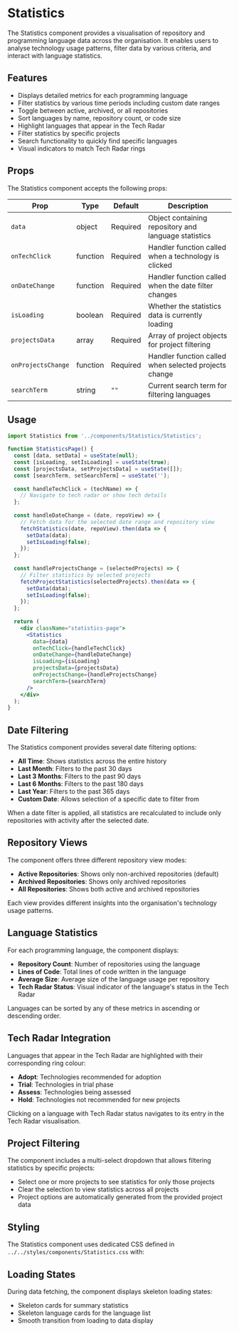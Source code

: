 # Statistics

The Statistics component provides a visualisation of repository and programming language data across the organisation. It enables users to analyse technology usage patterns, filter data by various criteria, and interact with language statistics.

## Features

- Displays detailed metrics for each programming language
- Filter statistics by various time periods including custom date ranges
- Toggle between active, archived, or all repositories
- Sort languages by name, repository count, or code size
- Highlight languages that appear in the Tech Radar
- Filter statistics by specific projects
- Search functionality to quickly find specific languages
- Visual indicators to match Tech Radar rings

## Props

The Statistics component accepts the following props:

| Prop | Type | Default | Description |
|------|------|---------|-------------|
| `data` | object | Required | Object containing repository and language statistics |
| `onTechClick` | function | Required | Handler function called when a technology is clicked |
| `onDateChange` | function | Required | Handler function called when the date filter changes |
| `isLoading` | boolean | Required | Whether the statistics data is currently loading |
| `projectsData` | array | Required | Array of project objects for project filtering |
| `onProjectsChange` | function | Required | Handler function called when selected projects change |
| `searchTerm` | string | `""` | Current search term for filtering languages |

## Usage

```jsx
import Statistics from '../components/Statistics/Statistics';

function StatisticsPage() {
  const [data, setData] = useState(null);
  const [isLoading, setIsLoading] = useState(true);
  const [projectsData, setProjectsData] = useState([]);
  const [searchTerm, setSearchTerm] = useState('');
  
  const handleTechClick = (techName) => {
    // Navigate to tech radar or show tech details
  };
  
  const handleDateChange = (date, repoView) => {
    // Fetch data for the selected date range and repository view
    fetchStatistics(date, repoView).then(data => {
      setData(data);
      setIsLoading(false);
    });
  };
  
  const handleProjectsChange = (selectedProjects) => {
    // Filter statistics by selected projects
    fetchProjectStatistics(selectedProjects).then(data => {
      setData(data);
      setIsLoading(false);
    });
  };
  
  return (
    <div className="statistics-page">
      <Statistics
        data={data}
        onTechClick={handleTechClick}
        onDateChange={handleDateChange}
        isLoading={isLoading}
        projectsData={projectsData}
        onProjectsChange={handleProjectsChange}
        searchTerm={searchTerm}
      />
    </div>
  );
}
```

## Date Filtering

The Statistics component provides several date filtering options:

- **All Time**: Shows statistics across the entire history
- **Last Month**: Filters to the past 30 days
- **Last 3 Months**: Filters to the past 90 days
- **Last 6 Months**: Filters to the past 180 days
- **Last Year**: Filters to the past 365 days
- **Custom Date**: Allows selection of a specific date to filter from

When a date filter is applied, all statistics are recalculated to include only repositories with activity after the selected date.

## Repository Views

The component offers three different repository view modes:

- **Active Repositories**: Shows only non-archived repositories (default)
- **Archived Repositories**: Shows only archived repositories
- **All Repositories**: Shows both active and archived repositories

Each view provides different insights into the organisation's technology usage patterns.

## Language Statistics

For each programming language, the component displays:

- **Repository Count**: Number of repositories using the language
- **Lines of Code**: Total lines of code written in the language
- **Average Size**: Average size of the language usage per repository
- **Tech Radar Status**: Visual indicator of the language's status in the Tech Radar

Languages can be sorted by any of these metrics in ascending or descending order.

## Tech Radar Integration

Languages that appear in the Tech Radar are highlighted with their corresponding ring colour:

- **Adopt**: Technologies recommended for adoption
- **Trial**: Technologies in trial phase
- **Assess**: Technologies being assessed
- **Hold**: Technologies not recommended for new projects

Clicking on a language with Tech Radar status navigates to its entry in the Tech Radar visualisation.

## Project Filtering

The component includes a multi-select dropdown that allows filtering statistics by specific projects:

- Select one or more projects to see statistics for only those projects
- Clear the selection to view statistics across all projects
- Project options are automatically generated from the provided project data

## Styling

The Statistics component uses dedicated CSS defined in `../../styles/components/Statistics.css` with:

## Loading States

During data fetching, the component displays skeleton loading states:

- Skeleton cards for summary statistics
- Skeleton language cards for the language list
- Smooth transition from loading to data display